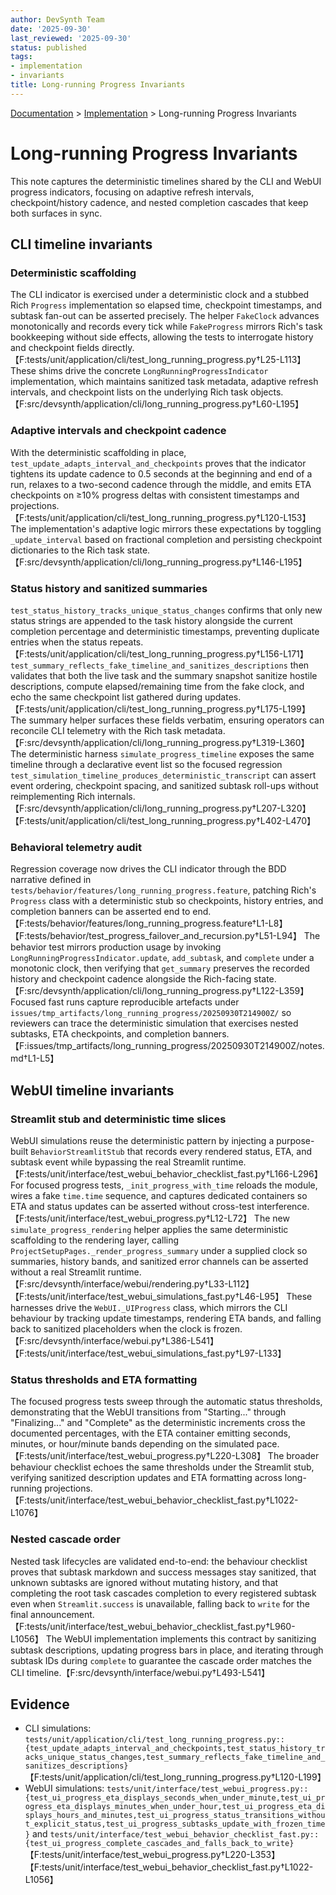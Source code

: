 ```yaml
---
author: DevSynth Team
date: '2025-09-30'
last_reviewed: '2025-09-30'
status: published
tags:
- implementation
- invariants
title: Long-running Progress Invariants
---
```

<div class="breadcrumbs">
<a href="../index.md">Documentation</a> &gt; <a href="index.md">Implementation</a> &gt; Long-running Progress Invariants
</div>

# Long-running Progress Invariants

This note captures the deterministic timelines shared by the CLI and WebUI progress indicators, focusing on adaptive refresh intervals, checkpoint/history cadence, and nested completion cascades that keep both surfaces in sync.

## CLI timeline invariants

### Deterministic scaffolding

The CLI indicator is exercised under a deterministic clock and a stubbed Rich ``Progress`` implementation so elapsed time, checkpoint timestamps, and subtask fan-out can be asserted precisely. The helper ``FakeClock`` advances monotonically and records every tick while ``FakeProgress`` mirrors Rich's task bookkeeping without side effects, allowing the tests to interrogate history and checkpoint fields directly.【F:tests/unit/application/cli/test_long_running_progress.py†L25-L113】 These shims drive the concrete ``LongRunningProgressIndicator`` implementation, which maintains sanitized task metadata, adaptive refresh intervals, and checkpoint lists on the underlying Rich task objects.【F:src/devsynth/application/cli/long_running_progress.py†L60-L195】

### Adaptive intervals and checkpoint cadence

With the deterministic scaffolding in place, ``test_update_adapts_interval_and_checkpoints`` proves that the indicator tightens its update cadence to 0.5 seconds at the beginning and end of a run, relaxes to a two-second cadence through the middle, and emits ETA checkpoints on ≥10% progress deltas with consistent timestamps and projections.【F:tests/unit/application/cli/test_long_running_progress.py†L120-L153】 The implementation's adaptive logic mirrors these expectations by toggling ``_update_interval`` based on fractional completion and persisting checkpoint dictionaries to the Rich task state.【F:src/devsynth/application/cli/long_running_progress.py†L146-L195】

### Status history and sanitized summaries

``test_status_history_tracks_unique_status_changes`` confirms that only new status strings are appended to the task history alongside the current completion percentage and deterministic timestamps, preventing duplicate entries when the status repeats.【F:tests/unit/application/cli/test_long_running_progress.py†L156-L171】 ``test_summary_reflects_fake_timeline_and_sanitizes_descriptions`` then validates that both the live task and the summary snapshot sanitize hostile descriptions, compute elapsed/remaining time from the fake clock, and echo the same checkpoint list gathered during updates.【F:tests/unit/application/cli/test_long_running_progress.py†L175-L199】 The summary helper surfaces these fields verbatim, ensuring operators can reconcile CLI telemetry with the Rich task metadata.【F:src/devsynth/application/cli/long_running_progress.py†L319-L360】 The deterministic harness ``simulate_progress_timeline`` exposes the same timeline through a declarative event list so the focused regression ``test_simulation_timeline_produces_deterministic_transcript`` can assert event ordering, checkpoint spacing, and sanitized subtask roll-ups without reimplementing Rich internals.【F:src/devsynth/application/cli/long_running_progress.py†L207-L320】【F:tests/unit/application/cli/test_long_running_progress.py†L402-L470】

### Behavioral telemetry audit

Regression coverage now drives the CLI indicator through the BDD narrative defined in `tests/behavior/features/long_running_progress.feature`, patching Rich's `Progress` class with a deterministic stub so checkpoints, history entries, and completion banners can be asserted end to end.【F:tests/behavior/features/long_running_progress.feature†L1-L8】【F:tests/behavior/test_progress_failover_and_recursion.py†L51-L94】 The behavior test mirrors production usage by invoking `LongRunningProgressIndicator.update`, `add_subtask`, and `complete` under a monotonic clock, then verifying that `get_summary` preserves the recorded history and checkpoint cadence alongside the Rich-facing state.【F:src/devsynth/application/cli/long_running_progress.py†L122-L359】 Focused fast runs capture reproducible artefacts under `issues/tmp_artifacts/long_running_progress/20250930T214900Z/` so reviewers can trace the deterministic simulation that exercises nested subtasks, ETA checkpoints, and completion banners.【F:issues/tmp_artifacts/long_running_progress/20250930T214900Z/notes.md†L1-L5】

## WebUI timeline invariants

### Streamlit stub and deterministic time slices

WebUI simulations reuse the deterministic pattern by injecting a purpose-built ``BehaviorStreamlitStub`` that records every rendered status, ETA, and subtask event while bypassing the real Streamlit runtime.【F:tests/unit/interface/test_webui_behavior_checklist_fast.py†L166-L296】 For focused progress tests, ``_init_progress_with_time`` reloads the module, wires a fake ``time.time`` sequence, and captures dedicated containers so ETA and status updates can be asserted without cross-test interference.【F:tests/unit/interface/test_webui_progress.py†L12-L72】 The new ``simulate_progress_rendering`` helper applies the same deterministic scaffolding to the rendering layer, calling ``ProjectSetupPages._render_progress_summary`` under a supplied clock so summaries, history bands, and sanitized error channels can be asserted without a real Streamlit runtime.【F:src/devsynth/interface/webui/rendering.py†L33-L112】【F:tests/unit/interface/test_webui_simulations_fast.py†L46-L95】 These harnesses drive the ``WebUI._UIProgress`` class, which mirrors the CLI behaviour by tracking update timestamps, rendering ETA bands, and falling back to sanitized placeholders when the clock is frozen.【F:src/devsynth/interface/webui.py†L386-L541】【F:tests/unit/interface/test_webui_simulations_fast.py†L97-L133】

### Status thresholds and ETA formatting

The focused progress tests sweep through the automatic status thresholds, demonstrating that the WebUI transitions from "Starting..." through "Finalizing..." and "Complete" as the deterministic increments cross the documented percentages, with the ETA container emitting seconds, minutes, or hour/minute bands depending on the simulated pace.【F:tests/unit/interface/test_webui_progress.py†L220-L308】 The broader behaviour checklist echoes the same thresholds under the Streamlit stub, verifying sanitized description updates and ETA formatting across long-running projections.【F:tests/unit/interface/test_webui_behavior_checklist_fast.py†L1022-L1076】

### Nested cascade order

Nested task lifecycles are validated end-to-end: the behaviour checklist proves that subtask markdown and success messages stay sanitized, that unknown subtasks are ignored without mutating history, and that completing the root task cascades completion to every registered subtask even when ``Streamlit.success`` is unavailable, falling back to ``write`` for the final announcement.【F:tests/unit/interface/test_webui_behavior_checklist_fast.py†L960-L1056】 The WebUI implementation implements this contract by sanitizing subtask descriptions, updating progress bars in place, and iterating through subtask IDs during ``complete`` to guarantee the cascade order matches the CLI timeline.【F:src/devsynth/interface/webui.py†L493-L541】

## Evidence

- CLI simulations: ``tests/unit/application/cli/test_long_running_progress.py::{test_update_adapts_interval_and_checkpoints,test_status_history_tracks_unique_status_changes,test_summary_reflects_fake_timeline_and_sanitizes_descriptions}``【F:tests/unit/application/cli/test_long_running_progress.py†L120-L199】
- WebUI simulations: ``tests/unit/interface/test_webui_progress.py::{test_ui_progress_eta_displays_seconds_when_under_minute,test_ui_progress_eta_displays_minutes_when_under_hour,test_ui_progress_eta_displays_hours_and_minutes,test_ui_progress_status_transitions_without_explicit_status,test_ui_progress_subtasks_update_with_frozen_time}`` and ``tests/unit/interface/test_webui_behavior_checklist_fast.py::{test_ui_progress_complete_cascades_and_falls_back_to_write}``【F:tests/unit/interface/test_webui_progress.py†L220-L353】【F:tests/unit/interface/test_webui_behavior_checklist_fast.py†L1022-L1056】
